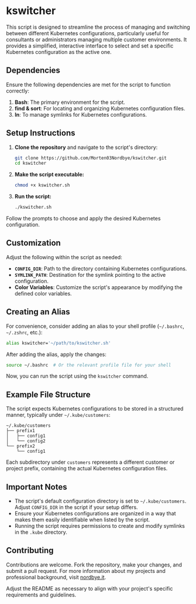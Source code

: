 
# kswitcher

This script is designed to streamline the process of managing and switching between different Kubernetes configurations, particularly useful for consultants or administrators managing multiple customer environments. It provides a simplified, interactive interface to select and set a specific Kubernetes configuration as the active one.

## Dependencies

Ensure the following dependencies are met for the script to function correctly:

1. **Bash**: The primary environment for the script.
2. **find & sort**: For locating and organizing Kubernetes configuration files.
3. **ln**: To manage symlinks for Kubernetes configurations.

## Setup Instructions

1. **Clone the repository** and navigate to the script's directory:

   ```bash
   git clone https://github.com/Morten03Nordbye/kswitcher.git
   cd kswitcher
   ```

2. **Make the script executable:**

   ```bash
   chmod +x kswitcher.sh
   ```

3. **Run the script:**

   ```bash
   ./kswitcher.sh
   ```

Follow the prompts to choose and apply the desired Kubernetes configuration.

## Customization

Adjust the following within the script as needed:

- **`CONFIG_DIR`**: Path to the directory containing Kubernetes configurations.
- **`SYMLINK_PATH`**: Destination for the symlink pointing to the active configuration.
- **Color Variables**: Customize the script's appearance by modifying the defined color variables.

## Creating an Alias

For convenience, consider adding an alias to your shell profile (`~/.bashrc`, `~/.zshrc`, etc.):

```bash
alias kswitcher='~/path/to/kswitcher.sh'
```

After adding the alias, apply the changes:

```bash
source ~/.bashrc  # Or the relevant profile file for your shell
```

Now, you can run the script using the `kswitcher` command.

## Example File Structure

The script expects Kubernetes configurations to be stored in a structured manner, typically under `~/.kube/customers`:

```
~/.kube/customers
├── prefix1
│   ├── config1
│   └── config2
└── prefix2
    └── config1
```

Each subdirectory under `customers` represents a different customer or project prefix, containing the actual Kubernetes configuration files.

## Important Notes

- The script's default configuration directory is set to `~/.kube/customers`. Adjust `CONFIG_DIR` in the script if your setup differs.
- Ensure your Kubernetes configurations are organized in a way that makes them easily identifiable when listed by the script.
- Running the script requires permissions to create and modify symlinks in the `.kube` directory.

## Contributing

Contributions are welcome. Fork the repository, make your changes, and submit a pull request. For more information about my projects and professional background, visit [nordbye.it](https://nordbye.it/).

Adjust the README as necessary to align with your project's specific requirements and guidelines.
